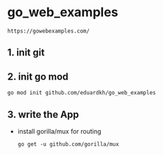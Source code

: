 # go_web_examples
`https://gowebexamples.com/`
## 1. init git
## 2. init go mod
`go mod init github.com/eduardkh/go_web_examples`
## 3. write the App
* install gorilla/mux for routing

    `go get -u github.com/gorilla/mux`
